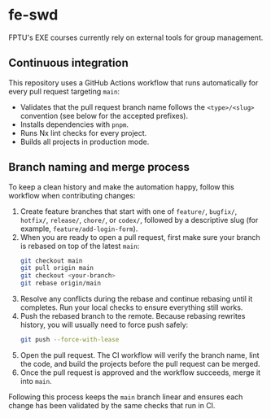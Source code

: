 # fe-swd

FPTU's EXE courses currently rely on external tools for group management.

## Continuous integration

This repository uses a GitHub Actions workflow that runs automatically for every pull request targeting `main`:

- Validates that the pull request branch name follows the `<type>/<slug>` convention (see below for the accepted prefixes).
- Installs dependencies with `pnpm`.
- Runs Nx lint checks for every project.
- Builds all projects in production mode.

## Branch naming and merge process

To keep a clean history and make the automation happy, follow this workflow when contributing changes:

1. Create feature branches that start with one of `feature/`, `bugfix/`, `hotfix/`, `release/`, `chore/`, or `codex/`, followed by a descriptive slug (for example, `feature/add-login-form`).
2. When you are ready to open a pull request, first make sure your branch is rebased on top of the latest `main`:
   ```bash
   git checkout main
   git pull origin main
   git checkout <your-branch>
   git rebase origin/main
   ```
3. Resolve any conflicts during the rebase and continue rebasing until it completes. Run your local checks to ensure everything still works.
4. Push the rebased branch to the remote. Because rebasing rewrites history, you will usually need to force push safely:
   ```bash
   git push --force-with-lease
   ```
5. Open the pull request. The CI workflow will verify the branch name, lint the code, and build the projects before the pull request can be merged.
6. Once the pull request is approved and the workflow succeeds, merge it into `main`.

Following this process keeps the `main` branch linear and ensures each change has been validated by the same checks that run in CI.
